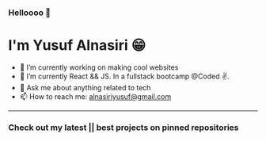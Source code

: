 ### Helloooo 👋
# I'm Yusuf Alnasiri 😁
- 🔭 I’m currently working on making cool websites
- 🌱 I’m currently React && JS. In a fullstack bootcamp @Coded ✌️.
- 💬 Ask me about anything related to tech
- 📫 How to reach me: alnasiriyusuf@gmail.com
---
### **Check out my latest || best projects on pinned repositories**

